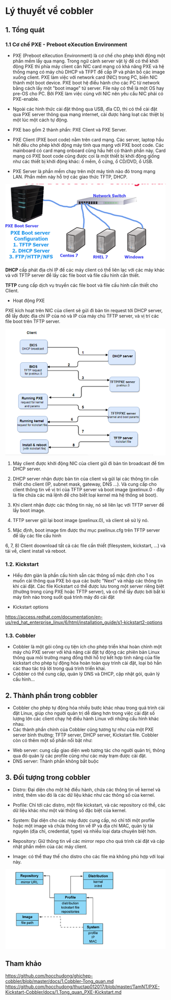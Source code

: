 # Lý thuyết về cobbler

## 1. Tổng quát

### 1.1 Cơ chế PXE - Preboot eXecution Environment

- PXE (Preboot eXecution Environment) là cơ chế cho phép khởi động một phần mềm lấy qua mạng. Trong ngữ cảnh server vật lý để có thể khởi động PXE thì phía máy client cần NIC card mạng có khả năng PXE và hệ thống mạng có máy chủ DHCP và TFPT để cấp IP và phân bổ các image xuống client. PXE làm việc với network card (NIC) trong PC, biến NIC thành một boot device. PXE boot hệ điều hành cho các PC từ network bằng cách lấy một "boot image" từ server. File này có thể là một OS hay pre-OS cho PC. Bởi PXE làm việc cùng với NIC nên yêu cầu NIC phải có PXE-enable.

- Ngoài các hình thức cài đặt thông qua USB, đĩa CD, thì có thể cài đặt qua PXE server thông qua mạng internet, cài được hàng loạt các thiệt bị một lúc một cách tự động.

- PXE bao gồm 2 thành phần: PXE Client và PXE Server. 

+ PXE Client (PXE boot code) nằm trên card mạng. Các server, laptop hầu hết đều cho phép khởi động máy tính qua mạng với PXE boot code. Các mainboard có card mạng onboard cũng hầu hết có thành phần này. Card mạng có PXE boot code cũng được coi là một thiết bị khởi động giống như các thiết bị khởi động khác: ổ mềm, ổ cứng, ổ CD/DVD, ổ USB. 

+ PXE Server là phần mềm chạy trên một máy tính nào đó trong mạng LAN. Phần mềm này hỗ trợ các giao thức TFTP, DHCP.

![](../images/ly-thuyet-cobbler/Screenshot_765.png)

**DHCP** cấp phát địa chỉ IP để các máy client có thể liên lạc với các máy khác và với TFTP server để lấy các file boot và file cấu hình cần thiết.

**TFTP** cung cấp dịch vụ truyền các file boot và file cấu hình cần thiết cho Client.

- Hoạt động PXE

PXE kích hoạt trên NIC của client sẽ gửi đi bản tin request tới DHCP server, để lấy được địa chỉ IP của nó và IP của máy chủ TFTP server, và vị trí các file boot trên TFTP server.

![](../images/ly-thuyet-cobbler/Screenshot_766.png)

1) Máy client được khởi động NIC của client gửi đi bản tin broadcast để tìm DHCP server.

2) DHCP server nhận được bản tin của client và gửi lại các thông tin cần thiết cho client (IP, subnet mask, gateway, DNS ...). Và cung cấp cho client thông tin về vị trí của TFTP server và boot image (pxelinux.0 - đây là file chứa các mã lệnh để cho biết loại kernel mà hệ thống sẽ boot).

3) Khi client nhận được các thông tin này, nó sẽ liên lạc với TFTP server để lấy boot image.

4) TFTP server gửi lại boot image (pxelinux.0), và client sẽ sử lý nó.

5) Mặc định, boot image tìm được thư mục pxelinux.cfg trên TFTP server để lấy các file cấu hình

6, 7, 8) Client doownload tất cả các file cần thiết (filesystem, kickstart, ...) và tải về, client install và reboot.

### 1.2. Kickstart

- Hiểu đơn giản là phần cấu hình sẵn các thông số mặc định cho 1 os muốn cài thông qua PXE bỏ qua các bước "Next" và nhập các thông tin khi cài đặt. Các file Kickstart có thể được lưu trong một server riêng biệt (thường trong cùng PXE hoặc TFTP server), và có thể lấy được bởi bất kì máy tình nào trong suốt quá trình máy đó cài đặt

- Kickstart options

https://access.redhat.com/documentation/en-us/red_hat_enterprise_linux/6/html/installation_guide/s1-kickstart2-options

### 1.3. Cobbler

- Cobbler là một gói công cụ tiện ích cho phép triển khai hoàn chỉnh một máy chủ PXE server với khả năng cài đặt tự động các phiên bản Linux thông qua môi trường mạng đồng thời hỗ trợ kết hợp tính năng của file kickstart cho phép tự động hóa hoàn toàn quy trình cài đặt, loại bỏ hẳn các thao tác trả lời trong quá trình triển khai.
- Cobbler có thể cung cấp, quản lý DNS và DHCP, cập nhật gói, quản lý cấu hình...

## 2. Thành phần trong cobbler

- Cobbler cho phép tự động hóa nhiều bước khác nhau trong quá trình cài đặt Linux, giúp cho người quản trị dễ dàng hơn trong việc cài đặt số lượng lớn các client chạy hệ điều hành Linux với những cấu hình khác nhau.
- Các thành phần chính của Cobbler cũng tương tự như của một PXE server bình thường: TFTP server, DHCP server, Kickstart file. Cobbler còn có thêm một số phần nổi bật như:

+ Web server: cung cấp giao diện web tương tác cho người quản trị, thông qua đó quản lý các profile cũng như các máy trạm được cài đặt.
+ DNS server: Thành phần không bắt buộc

## 3. Đối tượng trong cobbler

+ Distro: Đại diện cho một hệ điều hành, chứa các thông tin về kernel và initrd, thêm vào đó là các dữ liệu khác như các thông số của kernel.

+ Profile: Chỉ tới các distro, một file kickstart, và các repository có thể, các dữ liệu khác như một vài thông số đặc biệt của kernel.

+ System: Đại diện cho các máy được cung cấp, nó chỉ tới một profile hoặc một image và chứa thông tin về IP và địa chỉ MAC, quản lý tài nguyên (địa chỉ, credential, type) và nhiều loại data chuyên biệt hơn.

+ Repository: Giữ thông tin về các mirror repo cho quá trình cài đặt và cập nhật phần mềm của các máy client.

+ Image: có thể thay thế cho distro cho các file mà không phù hợp với loại này.

![](../images/ly-thuyet-cobbler/Screenshot_767.png)

## Tham khảo

https://github.com/hocchudong/ghichep-cobbler/blob/master/docs/1.Cobbler-Tong_quan.md
https://github.com/hocchudong/thuctap012017/blob/master/TamNT/PXE-Kickstart-Cobbler/docs/1.Tong_quan_PXE-Kickstart.md



